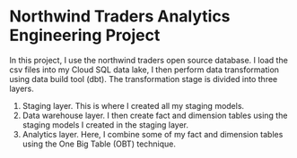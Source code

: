 # Northwind Traders Analytics Engineering Project
In this project, I use the northwind traders open source database. I load the csv files into my Cloud SQL data lake, I then perform data transformation using data build tool (dbt). 
The transformation stage is divided into three layers.
1. Staging layer. This is where I created all my staging models.
2. Data warehouse layer. I then create fact and dimension tables using the staging models I created in the staging layer. 
3. Analytics layer. Here, I combine some of my fact and dimension tables using the One Big Table (OBT) technique. 

